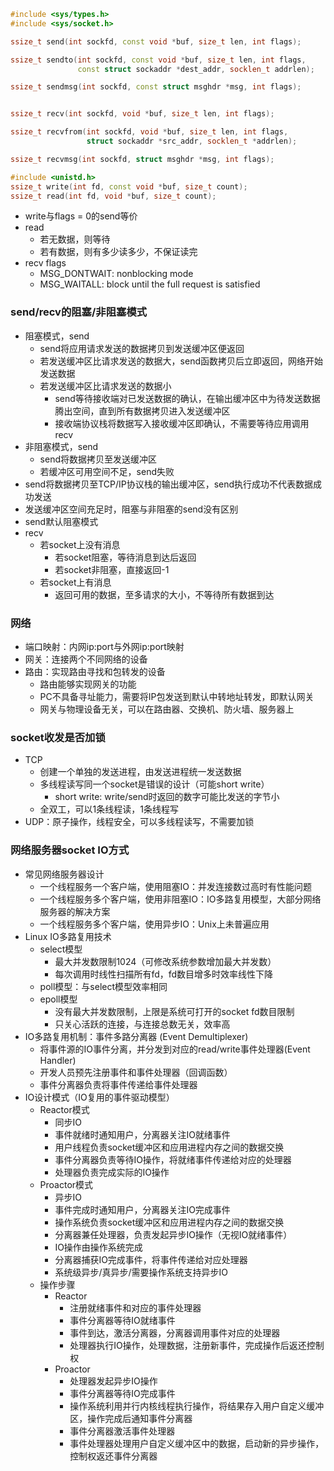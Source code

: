```cpp
#include <sys/types.h>
#include <sys/socket.h>

ssize_t send(int sockfd, const void *buf, size_t len, int flags);

ssize_t sendto(int sockfd, const void *buf, size_t len, int flags,
               const struct sockaddr *dest_addr, socklen_t addrlen);

ssize_t sendmsg(int sockfd, const struct msghdr *msg, int flags);


ssize_t recv(int sockfd, void *buf, size_t len, int flags);

ssize_t recvfrom(int sockfd, void *buf, size_t len, int flags,
                 struct sockaddr *src_addr, socklen_t *addrlen);

ssize_t recvmsg(int sockfd, struct msghdr *msg, int flags);
```

```cpp
#include <unistd.h>
ssize_t write(int fd, const void *buf, size_t count);
ssize_t read(int fd, void *buf, size_t count);

```
- write与flags = 0的send等价
- read
    - 若无数据，则等待
    - 若有数据，则有多少读多少，不保证读完
- recv flags
    - MSG_DONTWAIT: nonblocking mode
    - MSG_WAITALL: block until the full request is satisfied


### send/recv的阻塞/非阻塞模式
- 阻塞模式，send
    - send将应用请求发送的数据拷贝到发送缓冲区便返回
    - 若发送缓冲区比请求发送的数据大，send函数拷贝后立即返回，网络开始发送数据
    - 若发送缓冲区比请求发送的数据小
        - send等待接收端对已发送数据的确认，在输出缓冲区中为待发送数据腾出空间，直到所有数据拷贝进入发送缓冲区
        - 接收端协议栈将数据写入接收缓冲区即确认，不需要等待应用调用recv
- 非阻塞模式，send
    - send将数据拷贝至发送缓冲区
    - 若缓冲区可用空间不足，send失败
- send将数据拷贝至TCP/IP协议栈的输出缓冲区，send执行成功不代表数据成功发送
- 发送缓冲区空间充足时，阻塞与非阻塞的send没有区别
- send默认阻塞模式
- recv
    - 若socket上没有消息
        - 若socket阻塞，等待消息到达后返回
        - 若socket非阻塞，直接返回-1
    - 若socket上有消息
        - 返回可用的数据，至多请求的大小，不等待所有数据到达

### 网络
- 端口映射：内网ip:port与外网ip:port映射
- 网关：连接两个不同网络的设备
- 路由：实现路由寻找和包转发的设备
    - 路由能够实现网关的功能
    - PC不具备寻址能力，需要将IP包发送到默认中转地址转发，即默认网关
    - 网关与物理设备无关，可以在路由器、交换机、防火墙、服务器上


### socket收发是否加锁
- TCP
  - 创建一个单独的发送进程，由发送进程统一发送数据
  - 多线程读写同一个socket是错误的设计（可能short write）
    - short write: write/send时返回的数字可能比发送的字节小
  - 全双工，可以1条线程读，1条线程写
- UDP：原子操作，线程安全，可以多线程读写，不需要加锁


### 网络服务器socket IO方式
- 常见网络服务器设计
  - 一个线程服务一个客户端，使用阻塞IO：并发连接数过高时有性能问题
  - 一个线程服务多个客户端，使用非阻塞IO：IO多路复用模型，大部分网络服务器的解决方案
  - 一个线程服务多个客户端，使用异步IO：Unix上未普遍应用
- Linux IO多路复用技术
  - select模型
    - 最大并发数限制1024（可修改系统参数增加最大并发数）
    - 每次调用时线性扫描所有fd，fd数目增多时效率线性下降
  - poll模型：与select模型效率相同
  - epoll模型
    - 没有最大并发数限制，上限是系统可打开的socket fd数目限制
    - 只关心活跃的连接，与连接总数无关，效率高
- IO多路复用机制：事件多路分离器 (Event Demultiplexer)
  - 将事件源的IO事件分离，并分发到对应的read/write事件处理器(Event Handler)
  - 开发人员预先注册事件和事件处理器（回调函数）
  - 事件分离器负责将事件传递给事件处理器
- IO设计模式（IO复用的事件驱动模型）
  - Reactor模式
    - 同步IO
    - 事件就绪时通知用户，分离器关注IO就绪事件
    - 用户线程负责socket缓冲区和应用进程内存之间的数据交换
    - 事件分离器负责等待IO操作，将就绪事件传递给对应的处理器
    - 处理器负责完成实际的IO操作
  - Proactor模式
    - 异步IO
    - 事件完成时通知用户，分离器关注IO完成事件
    - 操作系统负责socket缓冲区和应用进程内存之间的数据交换
    - 分离器兼任处理器，负责发起异步IO操作（无视IO就绪事件）
    - IO操作由操作系统完成
    - 分离器捕获IO完成事件，将事件传递给对应处理器
    - 系统级异步/真异步/需要操作系统支持异步IO
  - 操作步骤
    - Reactor
      - 注册就绪事件和对应的事件处理器
      - 事件分离器等待IO就绪事件
      - 事件到达，激活分离器，分离器调用事件对应的处理器
      - 处理器执行IO操作，处理数据，注册新事件，完成操作后返还控制权
    - Proactor
      - 处理器发起异步IO操作
      - 事件分离器等待IO完成事件
      - 操作系统利用并行内核线程执行操作，将结果存入用户自定义缓冲区，操作完成后通知事件分离器
      - 事件分离器激活事件处理器
      - 事件处理器处理用户自定义缓冲区中的数据，启动新的异步操作，控制权返还事件分离器